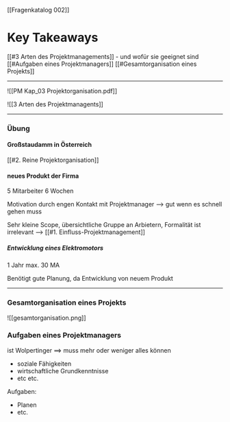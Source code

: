 [[Fragenkatalog 002]]
# Key Takeaways
[[#3 Arten des Projektmanagements]] - und wofür sie geeignet sind
[[#Aufgaben eines Projektmanagers]]
[[#Gesamtorganisation eines Projekts]]

---

![[PM Kap_03 Projektorganisation.pdf]]

![[3 Arten des Projektmanagents]]

<hr>


### Übung

#### Großstaudamm in Österreich
[[#2. Reine Projektorganisation]]

#### neues Produkt der Firma
5 Mitarbeiter
6 Wochen

Motivation durch engen Kontakt mit Projektmanager --> gut wenn es schnell gehen muss

Sehr kleine Scope, übersichtliche Gruppe an Arbietern, Formalität ist irrelevant
--> [[#1. Einfluss-Projektmanagement]]

##### Entwicklung eines Elektromotors
1 Jahr
max. 30 MA

Benötigt gute Planung, da Entwicklung von neuem Produkt





<hr>



### Gesamtorganisation eines Projekts
![[gesamtorganisation.png]]
### Aufgaben eines Projektmanagers
ist Wolpertinger
==> muss mehr oder weniger alles können


- soziale Fähigkeiten
- wirtschaftliche Grundkenntnisse
- etc etc.

Aufgaben:
- Planen 
- etc.



